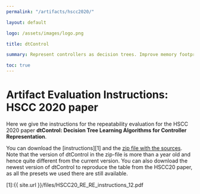 ```yaml
---
permalink: "/artifacts/hscc2020/"

layout: default

logo: /assets/images/logo.png

title: dtControl

summary: Represent controllers as decision trees. Improve memory footprint, boost explainability while preserving guarantees.

toc: true
---
```


# Artifact Evaluation Instructions: HSCC 2020 paper 

Here we give the instructions for the repeatability evaluation for the HSCC 2020 paper **dtControl: Decision Tree Learning Algorithms for Controller Representation**.

You can download the [instructions][1] and the [zip file with the sources](https://doi.org/10.5281/zenodo.4457307).
Note that the version of dtControl in the zip-file is more than a year old and hence quite different from the current version. 
You can also download the newest version of dtControl to reproduce the table from the HSCC20 paper, as all the presets we used there are still available.

[1]:{{ site.url }}/files/HSCC20_RE_RE_instructions_12.pdf

